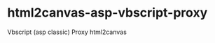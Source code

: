 html2canvas-asp-vbscript-proxy
==============================

Vbscript (asp classic) Proxy html2canvas
